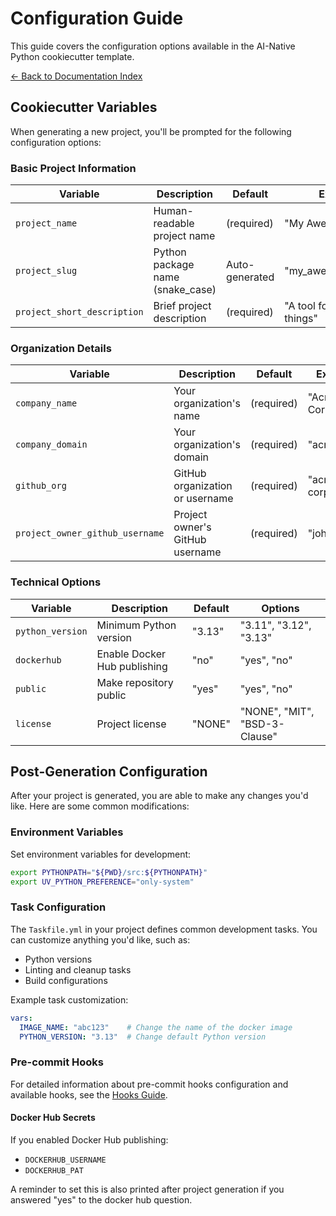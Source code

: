 # Configuration Guide

This guide covers the configuration options available in the AI-Native Python cookiecutter template.

[← Back to Documentation Index](index.md)

## Cookiecutter Variables

When generating a new project, you'll be prompted for the following configuration options:

### Basic Project Information

| Variable                    | Description                      | Default        | Example                     |
| --------------------------- | -------------------------------- | -------------- | --------------------------- |
| `project_name`              | Human-readable project name      | (required)     | "My Awesome Project"        |
| `project_slug`              | Python package name (snake_case) | Auto-generated | "my_awesome_project"        |
| `project_short_description` | Brief project description        | (required)     | "A tool for awesome things" |

### Organization Details

| Variable                        | Description                     | Default    | Example     |
| ------------------------------- | ------------------------------- | ---------- | ----------- |
| `company_name`                  | Your organization's name        | (required) | "Acme Corp" |
| `company_domain`                | Your organization's domain      | (required) | "acme.com"  |
| `github_org`                    | GitHub organization or username | (required) | "acme-corp" |
| `project_owner_github_username` | Project owner's GitHub username | (required) | "johndoe"   |

### Technical Options

| Variable         | Description                  | Default | Options                       |
| ---------------- | ---------------------------- | ------- | ----------------------------- |
| `python_version` | Minimum Python version       | "3.13"  | "3.11", "3.12", "3.13"        |
| `dockerhub`      | Enable Docker Hub publishing | "no"    | "yes", "no"                   |
| `public`         | Make repository public       | "yes"   | "yes", "no"                   |
| `license`        | Project license              | "NONE"  | "NONE", "MIT", "BSD-3-Clause" |

## Post-Generation Configuration

After your project is generated, you are able to make any changes you'd like. Here are some common modifications:

### Environment Variables

Set environment variables for development:

```bash
export PYTHONPATH="${PWD}/src:${PYTHONPATH}"
export UV_PYTHON_PREFERENCE="only-system"
```

### Task Configuration

The `Taskfile.yml` in your project defines common development tasks. You can customize anything you'd like, such as:

- Python versions
- Linting and cleanup tasks
- Build configurations

Example task customization:

```yaml
vars:
  IMAGE_NAME: "abc123"    # Change the name of the docker image
  PYTHON_VERSION: "3.13"  # Change default Python version
```

### Pre-commit Hooks

For detailed information about pre-commit hooks configuration and available hooks, see the [Hooks Guide](hooks.md#pre-commit-hooks).

#### Docker Hub Secrets

If you enabled Docker Hub publishing:

- `DOCKERHUB_USERNAME`
- `DOCKERHUB_PAT`

A reminder to set this is also printed after project generation if you answered "yes" to the docker hub question.

